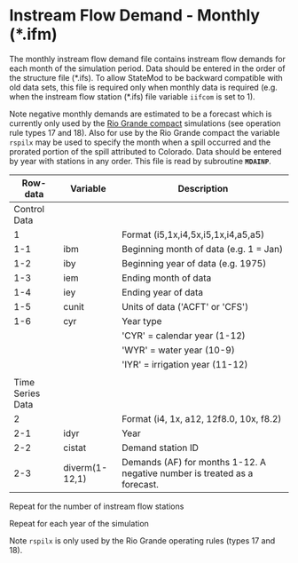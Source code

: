 # Instream Flow Demand - Monthly (*.ifm) #

The monthly instream flow demand file contains instream flow demands for each month of the simulation period. Data should be entered in the 
order of the structure file (\*.ifs). To allow StateMod to be backward compatible with old data sets, this file is required only when monthly 
data is required (e.g. when the instream flow station (\*.ifs) file variable `iifcom` is set to 1). 

Note negative monthly demands are estimated to be a forecast which is currently only used by the [Rio Grande compact](../StandardModelingProcedures/7162.md) simulations (see operation rule 
types 17 and 18). Also for use by the Rio Grande compact the variable `rspilx` may be used to specify the month when a spill occurred and the prorated 
portion of the spill attributed to Colorado. Data should be entered by year with stations in any order. This file is read by subroutine **`MDAINP`**.

| Row-data							| Variable						| Description 								|				
| ------------------				| --------------------			| --------									|
| Control Data						| 								| 											|
| 1 								| 								| Format (i5,1x,i4,5x,i5,1x,i4,a5,a5)
| 1-1								| ibm							| Beginning month of data (e.g. 1 = Jan)
| 1-2								| iby							| Beginning year of data (e.g. 1975)
| 1-3								| iem							| Ending month of data
| 1-4								| iey							| Ending year of data 
| 1-5								| cunit							| Units of data ('ACFT' or 'CFS')
| 1-6								| cyr							| Year type 
| 									| 								| 'CYR' = calendar year (1-12)
| 									| 								| 'WYR' = water year (10-9)
| 									| 								| 'IYR' = irrigation year (11-12)
| | | |
| Time Series Data | | |
| 2									| 								| Format (i4, 1x, a12, 12f8.0, 10x, f8.2)
| 2-1								| idyr							| Year
| 2-2								| cistat						| Demand station ID
| 2-3								| diverm(1-12,1)				| Demands (AF) for months 1-12. A negative number is treated as a forecast.

Repeat for the number of instream flow stations

Repeat for each year of the simulation

Note `rspilx` is only used by the Rio Grande operating rules (types 17 and 18).
